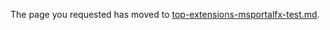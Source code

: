 
The page you requested has moved to [top-extensions-msportalfx-test.md](top-extensions-msportalfx-test.md).
